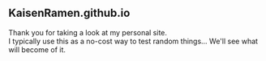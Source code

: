 ﻿## KaisenRamen.github.io

Thank you for taking a look at my personal site. <br>
I typically use this as a no-cost way to test random things... 
We'll see what will become of it. 
